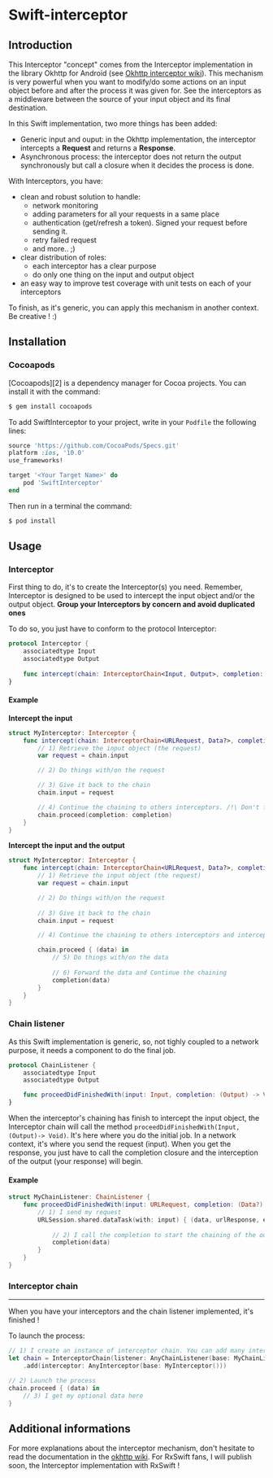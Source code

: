 # Swift-interceptor

## Introduction

This Interceptor "concept" comes from the Interceptor implementation in the library Okhttp for Android (see [Okhttp interceptor wiki][1]).
This mechanism is very powerful when you want to modify/do some actions on an input object before and after the process it was given for.
See the interceptors as a middleware between the source of your input object and its final destination.

In this Swift implementation, two more things has been added:
- Generic input and ouput: in the Okhttp implementation, the interceptor intercepts a **Request** and returns a **Response**.
- Asynchronous process: the interceptor does not return the output synchronously but call a closure when it decides the process is done.

With Interceptors, you have:
- clean and robust solution to handle:
	- network monitoring
	- adding parameters for all your requests in a same place
	- authentication (get/refresh a token). Signed your request before sending it.
	- retry failed request
	- and more.. ;)
- clear distribution of roles:
	- each interceptor has a clear purpose
	- do only one thing on the input and output object
- an easy way to improve test coverage with unit tests on each of your interceptors

To finish, as it's generic, you can apply this mechanism in another context. Be creative ! :)

## Installation

### Cocoapods

[Cocoapods][2] is a dependency manager for Cocoa projects. You can install it with the command:
```bash
$ gem install cocoapods
```

To add SwiftInterceptor to your project, write in your `Podfile` the following lines:
```ruby
source 'https://github.com/CocoaPods/Specs.git'
platform :ios, '10.0'
use_frameworks!

target '<Your Target Name>' do
    pod 'SwiftInterceptor'
end
```

Then run in a terminal the command:
```bash
$ pod install
```

## Usage

### Interceptor
First thing to do, it's to create the Interceptor(s) you need. Remember, Interceptor is designed to be used to intercept the input object and/or the output object.
**Group your Interceptors by concern and avoid duplicated ones**

To do so, you just have to conform to the protocol Interceptor:

```swift
protocol Interceptor {
    associatedtype Input
	associatedtype Output
	
	func intercept(chain: InterceptorChain<Input, Output>, completion: (Output) -> Void) -> Void
}
```
#### Example

**Intercept the input**

```swift
struct MyInterceptor: Interceptor {
	func intercept(chain: InterceptorChain<URLRequest, Data?>, completion: (Data?) -> Void) -> Void {
		// 1) Retrieve the input object (the request)
		var request = chain.input

		// 2) Do things with/on the request

		// 3) Give it back to the chain
		chain.input = request

		// 4) Continue the chaining to others interceptors. /!\ Don't forget to call this, if you don't, you will get stuck in this interceptor.
		chain.proceed(completion: completion)
	}
}
```

**Intercept the input and the output**

```swift
struct MyInterceptor: Interceptor {
	func intercept(chain: InterceptorChain<URLRequest, Data?>, completion: (Data?) -> Void) -> Void {
		// 1) Retrieve the input object (the request)
		var request = chain.input

		// 2) Do things with/on the request
		
		// 3) Give it back to the chain
		chain.input = request

		// 4) Continue the chaining to others interceptors and intercept the output

		chain.proceed { (data) in
			// 5) Do things with/on the data
							            
			// 6) Forward the data and Continue the chaining
			completion(data)
		}
	}
}
```

### Chain listener

As this Swift implementation is generic, so, not tighly coupled to a network purpose, it needs a component to do the final job.

```swift
protocol ChainListener {
	associatedtype Input
	associatedtype Output

	func proceedDidFinishedWith(input: Input, completion: (Output) -> Void) -> Void
}
```

When the interceptor's chaining has finish to intercept the input object, the Interceptor chain will call the method `proceedDidFinishedWith(Input, (Output)-> Void)`.
It's here where you do the initial job. In a network context, it's where you send the request (input). When you get the response, you just have to call the completion closure and the interception of the output (your response) will begin. 

#### Example

```swift
struct MyChainListener: ChainListener {
	func proceedDidFinishedWith(input: URLRequest, completion: (Data?) -> Void) -> Void {
		// 1) I send my request		
		URLSession.shared.dataTask(with: input) { (data, urlResponse, error) in
			
			// 2) I call the completion to start the chaining of the ouput object (here the Data?)	
			completion(data)
		}
	}
}
```

### Interceptor chain
--------

When you have your interceptors and the chain listener implemented, it's finished ! 

To launch the process:

```swift
// 1) I create an instance of interceptor chain. You can add many interceptor you want.
let chain = InterceptorChain(listener: AnyChainListener(base: MyChainListener()), input: request)
	.add(interceptor: AnyInterceptor(base: MyInterceptor()))

// 2) Launch the process
chain.proceed { (data) in
	// 3) I get my optional data here
}
```

## Additional informations

For more explanations about the interceptor mechanism, don't hesitate to read the documentation in the [okhttp wiki][1].
For RxSwift fans, I will publish soon, the Interceptor implementation with RxSwift !

[1]: https://github.com/square/okhttp/wiki/Interceptors
